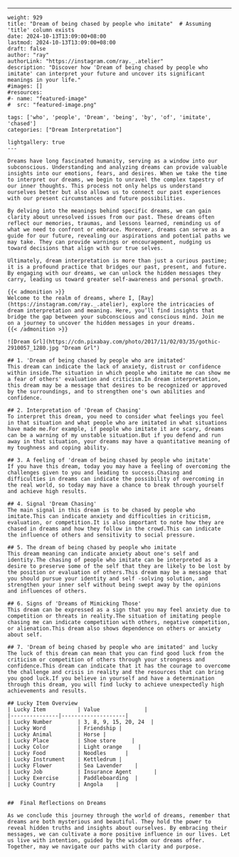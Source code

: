 ---
    weight: 929
    title: "Dream of being chased by people who imitate"  # Assuming 'title' column exists
    date: 2024-10-13T13:09:00+08:00
    lastmod: 2024-10-13T13:09:00+08:00
    draft: false
    author: "ray"
    authorLink: "https://instagram.com/ray._.atelier"
    description: "Discover how 'Dream of being chased by people who imitate' can interpret your future and uncover its significant meanings in your life."
    #images: []
    #resources:
    #- name: "featured-image"
    #  src: "featured-image.png"
    
    tags: ['who', 'people', 'Dream', 'being', 'by', 'of', 'imitate', 'chased']
    categories: ["Dream Interpretation"]
    
    lightgallery: true
    ---
    
    Dreams have long fascinated humanity, serving as a window into our subconscious. Understanding and analyzing dreams can provide valuable insights into our emotions, fears, and desires. When we take the time to interpret our dreams, we begin to unravel the complex tapestry of our inner thoughts. This process not only helps us understand ourselves better but also allows us to connect our past experiences with our present circumstances and future possibilities.
    
    By delving into the meanings behind specific dreams, we can gain clarity about unresolved issues from our past. These dreams often reflect our memories, traumas, and lessons learned, reminding us of what we need to confront or embrace. Moreover, dreams can serve as a guide for our future, revealing our aspirations and potential paths we may take. They can provide warnings or encouragement, nudging us toward decisions that align with our true selves.
    
    Ultimately, dream interpretation is more than just a curious pastime; it is a profound practice that bridges our past, present, and future. By engaging with our dreams, we can unlock the hidden messages they carry, leading us toward greater self-awareness and personal growth.
    
    {{< admonition >}}
    Welcome to the realm of dreams, where I, [Ray](https://instagram.com/ray._.atelier), explore the intricacies of dream interpretation and meaning. Here, you’ll find insights that bridge the gap between your subconscious and conscious mind. Join me on a journey to uncover the hidden messages in your dreams.
    {{< /admonition >}}
    
    ![Dream Grl](https://cdn.pixabay.com/photo/2017/11/02/03/35/gothic-2910057_1280.jpg "Dream Grl")
    
    ## 1. 'Dream of being chased by people who are imitated'
    This dream can indicate the lack of anxiety, distrust or confidence within inside.The situation in which people who imitate me can show me a fear of others' evaluation and criticism.In dream interpretation, this dream may be a message that desires to be recognized or approved by the surroundings, and to strengthen one's own abilities and confidence.
    
    ## 2. Interpretation of 'Dream of Chasing'
    To interpret this dream, you need to consider what feelings you feel in that situation and what people who are imitated in what situations have made me.For example, if people who imitate it are scary, dreams can be a warning of my unstable situation.But if you defend and run away in that situation, your dreams may have a quantitative meaning of my toughness and coping ability.
    
    ## 3. A feeling of 'dream of being chased by people who imitate'
    If you have this dream, today you may have a feeling of overcoming the challenges given to you and leading to success.Chasing and difficulties in dreams can indicate the possibility of overcoming in the real world, so today may have a chance to break through yourself and achieve high results.
    
    ## 4. Signal 'Dream Chasing'
    The main signal in this dream is to be chased by people who imitate.This can indicate anxiety and difficulties in criticism, evaluation, or competition.It is also important to note how they are chased in dreams and how they follow in the crowd.This can indicate the influence of others and sensitivity to social pressure.
    
    ## 5. The dream of being chased by people who imitate
    This dream meaning can indicate anxiety about one's self and identity.The chasing of people who imitate can be interpreted as a desire to preserve some of the self that they are likely to be lost by the position or evaluation of others.This dream may be a message that you should pursue your identity and self -solving solution, and strengthen your inner self without being swept away by the opinions and influences of others.
    
    ## 6. Signs of 'Dreams of Mimicking Those'
    This dream can be expressed as a sign that you may feel anxiety due to competition or threats in reality.The situation of imitating people chasing me can indicate competition with others, negative competition, or alienation.This dream also shows dependence on others or anxiety about self.
    
    ## 7. 'Dream of being chased by people who are imitated' and lucky
    The luck of this dream can mean that you can find good luck from the criticism or competition of others through your strongness and confidence.This dream can indicate that it has the courage to overcome the challenge and crisis in reality and the resources that can bring you good luck.If you believe in yourself and have a determination through this dream, you will find lucky to achieve unexpectedly high achievements and results.
    
    ## Lucky Item Overview
    | Lucky Item          | Value              |
    |---------------|--------------------|
    | Lucky Number        | 3, 8, 9, 15, 20, 24  |
    | Lucky Word          | Friendship |
    | Lucky Animal        | Horse |
    | Lucky Place         | Shoe store     |
    | Lucky Color         | Light orange     |
    | Lucky Food          | Noodles      |
    | Lucky Instrument    | Kettledrum |
    | Lucky Flower        | Sea Lavender    |
    | Lucky Job           | Insurance Agent       |
    | Lucky Exercise      | Paddleboarding  |
    | Lucky Country       | Angola    |
    
    
    ##  Final Reflections on Dreams
    
    As we conclude this journey through the world of dreams, remember that dreams are both mysterious and beautiful. They hold the power to reveal hidden truths and insights about ourselves. By embracing their messages, we can cultivate a more positive influence in our lives. Let us live with intention, guided by the wisdom our dreams offer. Together, may we navigate our paths with clarity and purpose.
    